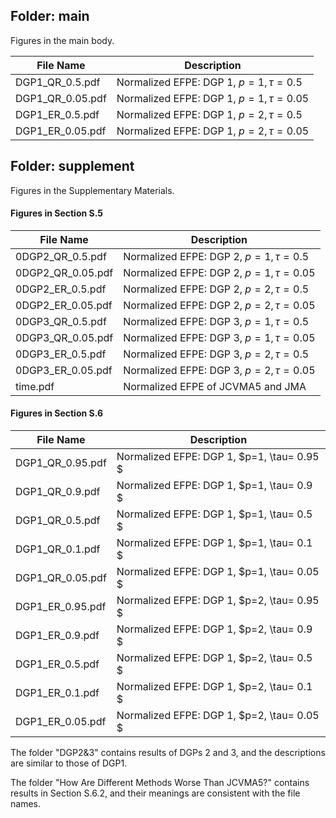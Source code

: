 ## Folder: main

Figures in the main body.

| File Name        | Description                             |
| ---------------- | --------------------------------------- |
| DGP1_QR_0.5.pdf  | Normalized EFPE: DGP 1, $p=1,\tau=0.5$  |
| DGP1_QR_0.05.pdf | Normalized EFPE: DGP 1, $p=1,\tau=0.05$ |
| DGP1_ER_0.5.pdf  | Normalized EFPE: DGP 1, $p=2,\tau=0.5$  |
| DGP1_ER_0.05.pdf | Normalized EFPE: DGP 1, $p=2,\tau=0.05$ |



## Folder: supplement

Figures in the Supplementary Materials.

#### Figures in Section S.5

| File Name         | Description                             |
| ----------------- | --------------------------------------- |
| 0DGP2_QR_0.5.pdf  | Normalized EFPE: DGP 2, $p=1,\tau=0.5$  |
| 0DGP2_QR_0.05.pdf | Normalized EFPE: DGP 2, $p=1,\tau=0.05$ |
| 0DGP2_ER_0.5.pdf  | Normalized EFPE: DGP 2, $p=2,\tau=0.5$  |
| 0DGP2_ER_0.05.pdf | Normalized EFPE: DGP 2, $p=2,\tau=0.05$ |
| 0DGP3_QR_0.5.pdf  | Normalized EFPE: DGP 3, $p=1,\tau=0.5$  |
| 0DGP3_QR_0.05.pdf | Normalized EFPE: DGP 3, $p=1,\tau=0.05$ |
| 0DGP3_ER_0.5.pdf  | Normalized EFPE: DGP 3, $p=2,\tau=0.5$  |
| 0DGP3_ER_0.05.pdf | Normalized EFPE: DGP 3, $p=2,\tau=0.05$ |
| time.pdf          | Normalized EFPE of JCVMA5 and JMA       |

#### Figures in Section S.6

| File Name        | Description                                |
| ---------------- | ------------------------------------------ |
| DGP1_QR_0.95.pdf | Normalized EFPE: DGP 1, $p=1, \tau= 0.95 $ |
| DGP1_QR_0.9.pdf  | Normalized EFPE: DGP 1, $p=1, \tau= 0.9 $  |
| DGP1_QR_0.5.pdf  | Normalized EFPE: DGP 1, $p=1, \tau= 0.5 $  |
| DGP1_QR_0.1.pdf  | Normalized EFPE: DGP 1, $p=1, \tau= 0.1 $  |
| DGP1_QR_0.05.pdf | Normalized EFPE: DGP 1, $p=1, \tau= 0.05 $ |
| DGP1_ER_0.95.pdf | Normalized EFPE: DGP 1, $p=2, \tau= 0.95 $ |
| DGP1_ER_0.9.pdf  | Normalized EFPE: DGP 1, $p=2, \tau= 0.9 $  |
| DGP1_ER_0.5.pdf  | Normalized EFPE: DGP 1, $p=2, \tau= 0.5 $  |
| DGP1_ER_0.1.pdf  | Normalized EFPE: DGP 1, $p=2, \tau= 0.1 $  |
| DGP1_ER_0.05.pdf | Normalized EFPE: DGP 1, $p=2, \tau= 0.05 $ |

The folder "DGP2&3" contains results of DGPs 2 and 3,  and the descriptions are similar to those of DGP1.

The folder "How Are Different Methods Worse Than JCVMA5?" contains results in Section S.6.2,  and their meanings are consistent with the file names.







